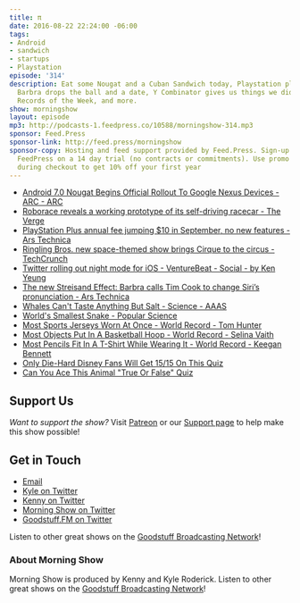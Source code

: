 ```yaml
---
title: π
date: 2016-08-22 22:24:00 -06:00
tags:
- Android
- sandwich
- startups
- Playstation
episode: '314'
description: Eat some Nougat and a Cuban Sandwich today, Playstation plus 10 dollars,
  Barbra drops the ball and a date, Y Combinator gives us things we didn't ask for,
  Records of the Week, and more.
show: morningshow
layout: episode
mp3: http://podcasts-1.feedpress.co/10588/morningshow-314.mp3
sponsor: Feed.Press
sponsor-link: http://feed.press/morningshow
sponsor-copy: Hosting and feed support provided by Feed.Press. Sign-up today and try
  FeedPress on a 14 day trial (no contracts or commitments). Use promo code `morningshow`
  during checkout to get 10% off your first year
---
```


* [Android 7.0 Nougat Begins Official Rollout To Google Nexus Devices - ARC - ARC](https://arc.applause.com/2016/08/22/android-7-0-nougat-officially-available/)
* [Roborace reveals a working prototype of its self-driving racecar - The Verge](http://www.theverge.com/2016/8/22/12592938/roborace-self-driving-car-test-prototype-watch)
* [PlayStation Plus annual fee jumping $10 in September, no new features - Ars Technica](http://arstechnica.com/gaming/2016/08/playstation-plus-annual-fee-jumping-10-in-september-no-new-features/)
* [Ringling Bros. new space-themed show brings Cirque to the circus - TechCrunch](https://techcrunch.com/2016/08/22/ringling-bros-new-space-themed-show-brings-cirque-to-the-circus/?ncid=rss&utm_source=feedburner&utm_medium=feed&utm_campaign=Feed%3A+Techcrunch+%28TechCrunch%29)
* [Twitter rolling out night mode for iOS - VentureBeat - Social - by Ken Yeung](http://venturebeat.com/2016/08/22/twitter-rolling-out-night-mode-for-ios/)
* [The new Streisand Effect: Barbra calls Tim Cook to change Siri’s pronunciation - Ars Technica](http://arstechnica.com/apple/2016/08/the-new-streisand-effect-barbra-calls-tim-cook-to-change-siris-pronunciation/)
* [Whales Can't Taste Anything But Salt - Science - AAAS](http://www.sciencemag.org/news/2014/05/whales-cant-taste-anything-salt)
* [World's Smallest Snake - Popular Science](http://www.popsci.com/scitech/article/2008-08/worlds-smallest-snake)
* [Most Sports Jerseys Worn At Once - World Record - Tom Hunter](https://recordsetter.com/world-record/sports-jerseys-worn-once/48615?autoplay=true)
* [Most Objects Put In A Basketball Hoop - World Record - Selina Vaith](https://recordsetter.com/world-record/objects-put-basketball-hoop/48638?autoplay=true)
* [Most Pencils Fit In A T-Shirt While Wearing It - World Record - Keegan Bennett](https://recordsetter.com/world-record/pencils-fit-t-shirt-while-wearing-it/48573?autoplay=true)
* [Only Die-Hard Disney Fans Will Get 15/15 On This Quiz](https://www.buzzfeed.com/alivelez/how-well-do-you-know-your-disney-history?utm_term=.ld9qx0Xgq#.gcB8xPBJ8)
* [Can You Ace This Animal "True Or False" Quiz](https://www.buzzfeed.com/kodos/can-you-ace-this-animal-true-or-false-quiz-25cao?utm_term=.cm9bJYnKb#.nlyl4Kgwl)

## Support Us
*Want to support the show?* Visit [Patreon](http://patreon.com/morningshow) or our [Support page](http://goodstuff.fm/support) to help make this show possible!

## Get in Touch
* [Email](mailto:kyle@goodstuff.fm)
* [Kyle on Twitter](http://twitter.com/dogburps)
* [Kenny on Twitter](http://twitter.com/pizzarobotics)
* [Morning Show on Twitter](http://twitter.com/morningshowam)
* [Goodstuff.FM on Twitter](http://twitter.com/goodstufffm)

Listen to other great shows on the [Goodstuff Broadcasting Network](http://goodstuff.fm/broadcasts)!

### About Morning Show
Morning Show is produced by Kenny and Kyle Roderick. Listen to other great shows on the [Goodstuff Broadcasting Network](http://goodstuff.fm/)!
